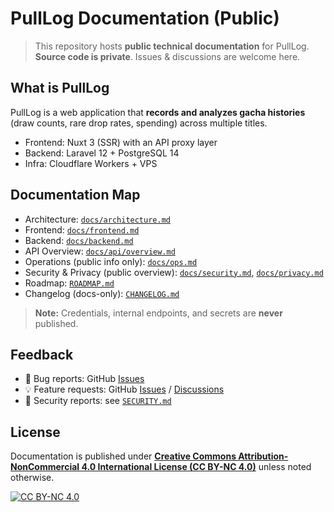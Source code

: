 # PullLog Documentation (Public)

> This repository hosts **public technical documentation** for PullLog.  
> **Source code is private**. Issues & discussions are welcome here.

## What is PullLog
PullLog is a web application that **records and analyzes gacha histories** (draw counts, rare drop rates, spending) across multiple titles.

- Frontend: Nuxt 3 (SSR) with an API proxy layer
- Backend: Laravel 12 + PostgreSQL 14
- Infra: Cloudflare Workers + VPS

## Documentation Map
- Architecture: [`docs/architecture.md`](docs/architecture.md)
- Frontend: [`docs/frontend.md`](docs/frontend.md)
- Backend: [`docs/backend.md`](docs/backend.md)
- API Overview: [`docs/api/overview.md`](docs/api/overview.md)
- Operations (public info only): [`docs/ops.md`](docs/ops.md)
- Security & Privacy (public overview): [`docs/security.md`](docs/security.md), [`docs/privacy.md`](docs/privacy.md)
- Roadmap: [`ROADMAP.md`](ROADMAP.md)
- Changelog (docs-only): [`CHANGELOG.md`](CHANGELOG.md)

> **Note:** Credentials, internal endpoints, and secrets are **never** published.

## Feedback
- 🐞 Bug reports: GitHub [Issues](/magicmethods/pulllog-docs/issues)
- 💡 Feature requests: GitHub [Issues](/magicmethods/pulllog-docs/issues) / [Discussions](/magicmethods/pulllog-docs/discussions)
- 🔐 Security reports: see [`SECURITY.md`](SECURITY.md)

## License
Documentation is published under [**Creative Commons Attribution-NonCommercial 4.0 International License (CC BY-NC 4.0)**](https://creativecommons.org/licenses/by-nc/4.0/) unless noted otherwise.

[![CC BY-NC 4.0](https://licensebuttons.net/l/by-nc/4.0/80x15.png)](https://creativecommons.org/licenses/by-nc/4.0/)

